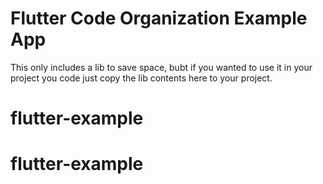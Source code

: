 # Flutter Code Organization Example App

This only includes a lib to save space, bubt if you wanted to use it in your project you code just copy the lib contents here to your project.
# flutter-example
# flutter-example
